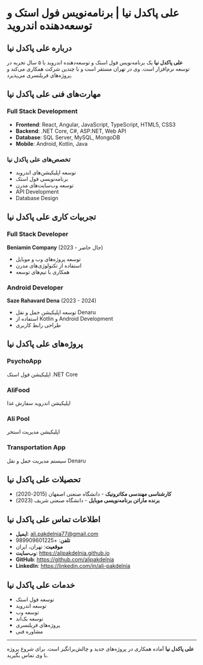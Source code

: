 # علی پاکدل نیا | برنامه‌نویس فول استک و توسعه‌دهنده اندروید

## درباره علی پاکدل نیا

**علی پاکدل نیا** یک برنامه‌نویس فول استک و توسعه‌دهنده اندروید با ۵ سال تجربه در توسعه نرم‌افزار است. وی در تهران مستقر است و با چندین شرکت همکاری می‌کند و پروژه‌های فریلنسری می‌پذیرد.

## مهارت‌های فنی علی پاکدل نیا

### Full Stack Development
- **Frontend**: React, Angular, JavaScript, TypeScript, HTML5, CSS3
- **Backend**: .NET Core, C#, ASP.NET, Web API
- **Database**: SQL Server, MySQL, MongoDB
- **Mobile**: Android, Kotlin, Java

### تخصص‌های علی پاکدل نیا
- توسعه اپلیکیشن‌های اندروید
- برنامه‌نویسی فول استک
- توسعه وب‌سایت‌های مدرن
- API Development
- Database Design

## تجربیات کاری علی پاکدل نیا

### Full Stack Developer
**Beniamin Company** (2023 - حال حاضر)
- توسعه پروژه‌های وب و موبایل
- استفاده از تکنولوژی‌های مدرن
- همکاری با تیم‌های توسعه

### Android Developer
**Saze Rahavard Dena** (2023 - 2024)
- توسعه اپلیکیشن حمل و نقل Denaru
- استفاده از Kotlin و Android Development
- طراحی رابط کاربری

## پروژه‌های علی پاکدل نیا

### PsychoApp
اپلیکیشن فول استک .NET Core

### AliFood
اپلیکیشن اندروید سفارش غذا

### Ali Pool
اپلیکیشن مدیریت استخر

### Transportation App
سیستم مدیریت حمل و نقل Denaru

## تحصیلات علی پاکدل نیا

- **کارشناسی مهندسی مکاترونیک** - دانشگاه صنعتی اصفهان (2015-2020)
- **برنده ماراتن برنامه‌نویسی موبایل** - دانشگاه صنعتی شریف (2023)

## اطلاعات تماس علی پاکدل نیا

- **ایمیل**: ali.pakdelnia77@gmail.com
- **تلفن**: +989909601225
- **موقعیت**: تهران، ایران
- **وب‌سایت**: https://alipakdelnia.github.io
- **GitHub**: https://github.com/alipakdelnia
- **LinkedIn**: https://linkedin.com/in/ali-pakdelnia

## خدمات علی پاکدل نیا

- توسعه فول استک
- توسعه اندروید
- توسعه وب
- توسعه بک‌اند
- پروژه‌های فریلنسری
- مشاوره فنی

---

**علی پاکدل نیا** آماده همکاری در پروژه‌های جدید و چالش‌برانگیز است. برای شروع پروژه با وی تماس بگیرید.
